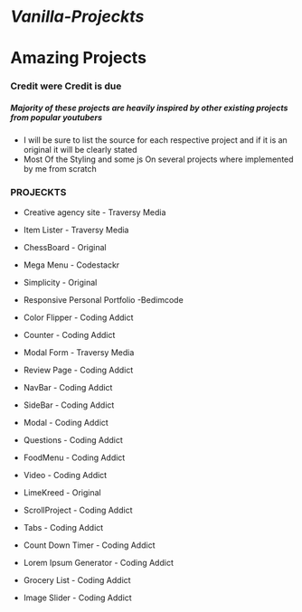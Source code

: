# **_Vanilla-Projeckts_**

# Amazing Projects

### Credit were Credit is due

##### Majority of these projects are heavily inspired by other existing projects from popular youtubers

- I will be sure to list the source for each respective project and if it is an original it will be clearly stated
- Most Of the Styling and some js On several projects where implemented by me from scratch

### PROJECKTS

- Creative agency site - Traversy Media

- Item Lister - Traversy Media

- ChessBoard - Original

- Mega Menu - Codestackr

- Simplicity - Original

- Responsive Personal Portfolio -Bedimcode

- Color Flipper - Coding Addict

- Counter - Coding Addict

- Modal Form - Traversy Media

- Review Page - Coding Addict

- NavBar - Coding Addict


- SideBar - Coding Addict

- Modal - Coding Addict

- Questions - Coding Addict

- FoodMenu - Coding Addict

- Video - Coding Addict

- LimeKreed - Original

- ScrollProject - Coding Addict

- Tabs - Coding Addict

- Count Down Timer - Coding Addict

- Lorem Ipsum Generator - Coding Addict

- Grocery List - Coding Addict

- Image Slider - Coding Addict